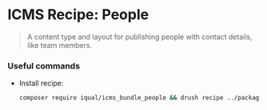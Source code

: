 # ICMS Recipe: People

> A content type and layout for publishing people with contact details, like team members.

### Useful commands
- Install recipe:
  ```bash
  composer require iqual/icms_bundle_people && drush recipe ../packages/icms_bundle_people
  ```
